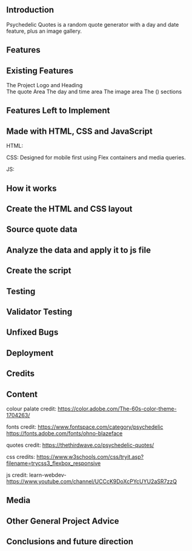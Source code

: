 Introduction
-------------------------------
Psychedelic Quotes is a random quote generator with a day and date feature, plus an image gallery.

Features
-------------------------------
  Existing Features
  -----------------
   The Project Logo and Heading  
   The quote Area
   The day and time area
   The image area
   The () sections

 Features Left to Implement
 --------------------------------  

Made with HTML, CSS and JavaScript
----------------------------------
HTML:


CSS:
Designed for mobile first using Flex containers and media queries.

JS:

How it works
-----------------------------------


Create the HTML and CSS layout
-------------------------------

Source quote data
-------------------------------


Analyze the data and apply it to js file
-----------------------------------------

Create the script
-----------------------------------------


Testing
--------------------------------------

Validator Testing
--------------------------------------

Unfixed Bugs
--------------------------------------

Deployment
-------------------------------------

Credits
-------------------------------------
   Content
   --------
   colour palate credit:
   https://color.adobe.com/The-60s-color-theme-1704263/

   fonts credit:
   https://www.fontspace.com/category/psychedelic
   https://fonts.adobe.com/fonts/ohno-blazeface

   quotes credit:
   https://thethirdwave.co/psychedelic-quotes/

   css credits:
   https://www.w3schools.com/css/tryit.asp?filename=trycss3_flexbox_responsive

   js credit:
   learn-webdev-
   https://www.youtube.com/channel/UCCcK9DoXcPYcUYU2aSR7zzQ






   Media
   ------

Other General Project Advice
--------------------------------------   


Conclusions and future direction
-----------------------------------------